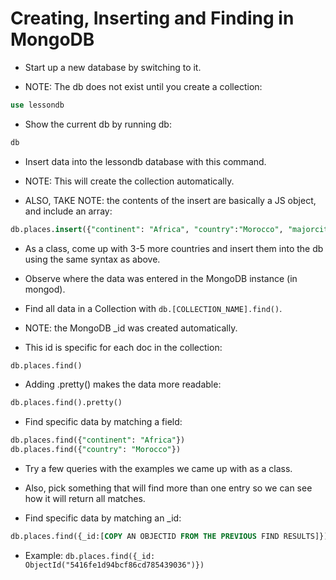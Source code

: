 # Creating, Inserting and Finding in MongoDB

* Start up a new database by switching to it.

* NOTE: The db does not exist until you create a collection:

```sql
use lessondb
```

* Show the current db by running db:

```sql
db
```

* Insert data into the lessondb database with this command.

* NOTE: This will create the collection automatically.

* ALSO, TAKE NOTE: the contents of the insert are basically a JS object, and include an array:

```sql
db.places.insert({"continent": "Africa", "country":"Morocco", "majorcities": ["Casablanca", "Fez", "Marrakech"]})
```

* As a class, come up with 3-5 more countries and insert them into the db using the same syntax as above.

* Observe where the data was entered in the MongoDB instance (in mongod).

* Find all data in a Collection with `db.[COLLECTION_NAME].find()`.

* NOTE: the MongoDB _id was created automatically.

* This id is specific for each doc in the collection:

```sql
db.places.find()
```

* Adding .pretty() makes the data more readable:

```sql
db.places.find().pretty()
```

* Find specific data by matching a field:

```sql
db.places.find({"continent": "Africa"})
db.places.find({"country": "Morocco"})
```

* Try a few queries with the examples we came up with as a class.

* Also, pick something that will find more than one entry so we can see how it will return all matches.

* Find specific data by matching an _id:

```sql
db.places.find({_id:[COPY AN OBJECTID FROM THE PREVIOUS FIND RESULTS]})
```

* Example: `db.places.find({_id: ObjectId("5416fe1d94bcf86cd785439036")})`